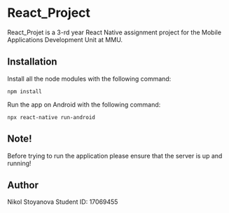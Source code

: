 # React_Project

React_Projet is a 3-rd year React Native assignment project for the Mobile Applications Development Unit at MMU.

## Installation

Install all the node modules with the following command:

```
npm install
```
Run the app on Android with the following command:
```
npx react-native run-android
```
## Note!
Before trying to run the application please ensure that the server is up and running!

## Author
Nikol Stoyanova
Student ID: 17069455
